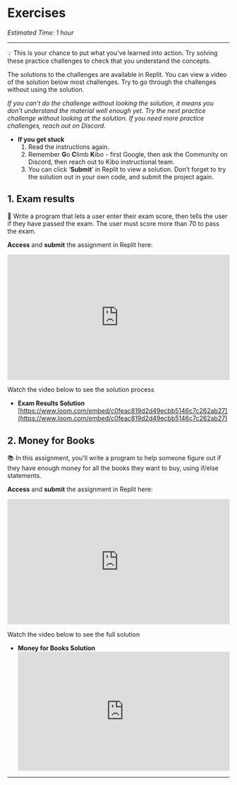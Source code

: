 # Exercises

_Estimated Time: 1 hour_

---

💡 This is your chance to put what you’ve learned into action. Try solving these practice challenges to check that you understand the concepts.

The solutions to the challenges are available in Replit. You can view a video of the solution below most challenges. Try to go through the challenges without using the solution.

_If you can’t do the challenge without looking the solution, it means you don’t understand the material well enough yet. Try the next practice challenge without looking at the solution. If you need more practice challenges, reach out on Discord._

- **If you get stuck** 
    1. Read the instructions again. 
    2. Remember **G**o **C**limb **K**ibo - first Google, then ask the Community on Discord, then reach out to Kibo instructional team. 
    3. You can click ‘**Submit**’ in Replit to view a solution. Don’t forget to try the solution out in your own code, and submit the project again.


## 1. Exam results

📝 Write a program that lets a user enter their exam score, then tells the user if they have passed the exam. The user must score more than 70 to pass the exam.

**Access** and **submit** the assignment in Replit here: <div style="position: relative; padding-bottom: 56.25%; height: 0;"><iframe src="https://replit.com/team/kibo-fpwp5/P21-Exam-Results" frameborder="0" webkitallowfullscreen mozallowfullscreen allowfullscreen style="position: absolute; top: 0; left: 0; width: 100%; height: 100%;"></iframe></div>

<aside>

Watch the video below to see the solution process

- **Exam Results Solution**
  [https://www.loom.com/embed/c0feac819d2d49ecbb5146c7c262ab27](https://www.loom.com/embed/c0feac819d2d49ecbb5146c7c262ab27)

</aside>

## 2. Money for Books

📚 In this assignment, you'll write a program to help someone figure out if they have enough money for all the books they want to buy, using if/else statements.

**Access** and **submit** the assignment in Replit here: <div style="position: relative; padding-bottom: 56.25%; height: 0;"><iframe src="https://replit.com/team/kibo-fpwp5/P22-Money-for-Books" frameborder="0" webkitallowfullscreen mozallowfullscreen allowfullscreen style="position: absolute; top: 0; left: 0; width: 100%; height: 100%;"></iframe></div>

<aside>

Watch the video below to see the full solution

- **Money for Books Solution**
    <div style="position: relative; padding-bottom: 56.25%; height: 0;"><iframe src="https://www.youtube.com/embed/P5XvolfsQtY" title="YouTube video player" frameborder="0" allow="accelerometer; autoplay; clipboard-write; encrypted-media; gyroscope; picture-in-picture" allowfullscreen style="position: absolute; top: 0; left: 0; width: 100%; height: 100%;"></iframe></div>


</aside>

---

